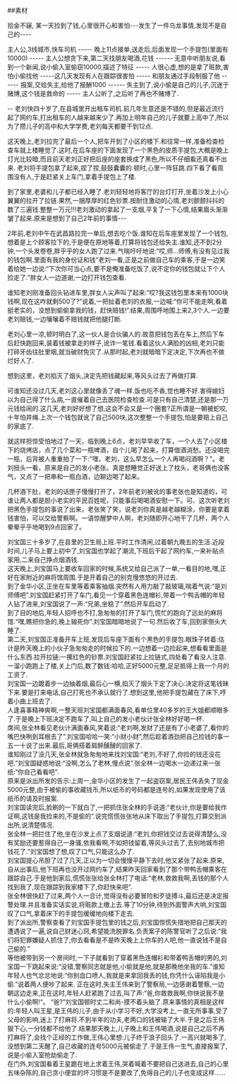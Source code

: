 ##素材

拾金不寐,
某一天捡到了钱,心里很开心和害怕---发生了一件乌龙事情,发现不是自己的----

主人公,3线城市,快车司机 ----- 晚上11点接单,送走后,后面发现一个手提包(里面有10000) ----- 主人公想贪下来,第二天找朋友喝酒,花钱 ------ 无意中听朋友说,看到一个新闻,说小偷入室偷窃10000,描述了特征 ----- 人很心虚,想的是拿了赃款,害怕小偷找他 -----这几天发现有人在跟踪很害怕 ----- 和朋友通过手段制服了他 ------ 报案,交给失主,给他了报酬1000 ------ 失主到了,说小偷是自己的儿子,沉迷于赌博,这个钱是救命的 ----- 主人公听了,之后听了再也不赌博了.

--
  老刘快四十岁了,在县城里开出租车司机.前几年生意还是不错的,但是最近流行起了网约车,打出租车的人越来越来少了.再加上明年自己的儿子就要上高中了,所以为了攒儿子的高中和大学学费,老刘每天都要干到12点.  
  
  这天晚上,老刘拉完了最后一个人,把车开到了小区的楼下.和往常一样,准备检查检查车就上楼睡觉了.这时,在后车座的下面发现了一个黑色的皮质手提包,大概是晚上灯光比较暗,而且前天老刘正好把后座的座套换成了黑色,所以不仔细看还真看不出来.  老刘将手提包拿了起来,捏了捏,鼓鼓囊囊的.顿时,心里一阵狂跳.四下看了看周围没有人,于是赶紧关上车门,拿着手提包上了楼.  
  
  到了家里,老婆和儿子都已经入睡了.老刘轻轻地将客厅的台灯打开,坐着沙发上小心翼翼的拉开了拉链.果然,一捆厚厚的红色钞票.按耐住激动的心情,老刘颤颤抖抖的数了三遍钱.整整一万元!!!老刘激动的拿起了一支烟,平复了一下心情,结果眉头渐渐皱了起来.原来是想到了自己2年前的事情---  
  
  2年前,老刘中午在武昌路拉完一单后,想去吃个饭.谁知在后车座里发现了一个钱包,想着是上个顾客拉下的,于是便在原地等着,打算将钱包还给失主.谁知,还不到2分钟,一个头发卷卷,胖乎乎的女人跑了过来.气喘吁吁地说:“哎,师...师傅,有没有见过我的钱包啊.里面有我的身份证和钱”老刘一看,正是之前做自己车的乘客,于是一边笑着给她一边说:“下次你可当心点,要不是俺准备吃饭了,说不定你的钱包就让下个人捡走了.”胖女人一边道谢,一边打开钱包查看.  
  
  谁知老刘刚准备回头钻进车里,胖女人尖声叫了起来:“哎?我这钱包里本来有1000块钱啊,现在这咋就剩500了?”说着,一把扯着老刘的衣服,一边喊:“你可不能走啊,看着挺老实的，没想到偷偷拿我的钱，赶快赔钱!”.结果,周围呼地围上来2,3个人.一边要老刘赔钱,一边嚷嚷着不赔钱就把他腿打断. 
   
  老刘心里一凉,顿时明白了,这一伙人是合伙骗人的.故意把钱包丢在车上,然后下车后赶快跑回来,装着钱被拿走的样子,讹诈一笔钱.看着这伙人满脸的凶相,老刘只能打碎牙齿往肚里咽,就当破财免灾了.从那时起,老刘就暗暗下定决定,下次再也不做烂好人了.  
  
  想到这里，老刘掐灭了烟头,决定先把钱藏起来,等风头过去了再做打算.  
    
  可谁知还没过几天,老刘这心里就像丢了魂一样.饭也吃不香,觉也睡不好.害得媳妇以为自己得了什么病,一直催着自己去医院检查检查.可是只有自己清楚,还是那一万元钱给闹的.这几天,老刘好好想了想,这会不会又是一个圈套?正所谓是一朝被蛇咬,十年怕井绳.上次一个钱包就讹了自己500块,这次整整一个手提包,怕是要赔上自己的家底了.  
  
  就这样担惊受怕地过了一天，临到晚上6点，老刘早早收了车，一个人去了小区楼下的烧烤店，点了几个菜和一瓶啤酒，自个儿喝了起来，打算借酒消愁。还没喝完一瓶，后背被人重重拍了一下:"嘿，老刘，这么早怎么一个人再喝闷酒啊？"。老刘扭头一看，原来是自己的发小老张。真是想睡觉正好送上了枕头，老哥俩也没客气，又点了一把串和一瓶白酒，边聊边喝了起来。  
  
  几杯酒下肚，老刘的话匣子慢慢打开了，2年前老刘被讹的事老张也是知道的，可谁让两人都是胆小老实的平民百姓呢，只能事后喝喝酒安慰一下。可、这次听老刘把黑色手提包的事说了出来，老张笑了笑，说老刘你真是越老越糊涂，你要是拿着钱害怕，可以交给警察啊。一语惊醒梦中人啊，老刘随即开心地干了几杯，两个人晕晕乎乎地喝到9点回家了。
  

  刘宝国三十多岁了,在县里的卫生局上班.平时工作清闲,过着朝九晚五的生活.近段时间,儿子马上要上初中了,刘宝国也学起了潮流,下班后干起了网约车,一来补贴点家用,二来自己挣点烟酒钱.  
  这天晚上,刘宝国马上要收车回家的时候,系统又给自己派了一单,一看目的地,嘿,正好在家附近的麻将馆周围.于是开着自己的别克慢悠悠的开过去.  
  到了金华小区,正坐在车里等着乘客抽烟.突然有人用力敲了敲玻璃,喘着气说:“是刘师傅吧”.刘宝国赶紧打开了车门,看见一个穿着黑色连帽衫,带着一个鸭舌帽的年轻人钻了进来,刘宝国说了一声:“兄弟,坐稳了”.然后开车启动了.  
到了目的地后,年轻人招呼也不打,急匆匆的打开了车门,慌忙的跑向了远处的麻将馆.“嘿,瞧把你急的,晚上输死你”.刘宝国暗暗地说了一句.然后收了车,回到家倒头大睡了.   
第二天,刘宝国正准备开车上班,发现后车座下面有个黑色的手提包.眼珠子转着:估计是昨天晚上的小伙子急匆匆走的时候拉下的.一边想着一边捡起来,想看看里面是什么东西.拉开拉链:一摞红色的钞票.刘宝国赶紧拉上拉链式,四处看了看没人注意.一溜小跑跑上了楼,关上门后,数了数钱:哈哈,正好5000元整,足足抵得上我一个月的工资了.  
刘宝国一边踱着步一边抽着烟,最后心一横,掐灭了烟头下定了决心:决定将这笔钱昧下来.要是打来电话,自己打死也不承认就行了.想到这里,他把手提包藏在了床下,哼着小曲上班去了.  
人逢喜事精神爽啊,一整天班刘宝国都满面春风,看单位里40多岁的王大姐都顺眼多了.于是晚上下班决定不跑车了,叫上自己的发小老伙计张全林好好喝一杯.  
席间,张全林看见老伙计满面春风,笑着说:“老刘啊,发财了还是有了小老婆了,看你的嘴巴快咧到耳根去了”.刘宝国哈哈一笑:“小财小财”,然后趁着酒劲把自己捡钱的事一五一十说了出来.最后,哥俩搭着肩醉醺醺的回家了.  
谁知刚过了没几天,张全林就急匆匆地来找刘宝国:“老刘,不好了,你捡的钱还没花吧.”刘宝国疑惑地说:“没啊,怎么了老林,慢点说”.张全林一边喝水一边递过来一张纸:“你自己看看吧”.  
原来是派出所发的告示:上周一,金华小区的发生了一起盗窃案,居民王伟丢失了现金5000元整,由于被偷的事收藏钱币,所以纸币的号码都是连号的,如果发现使用了该纸币的请及时报案.  
刘宝国读完后,脸刷的一下就白了,一把抓住张全林的手说道:“老伙计,你是要给我作证啊,这钱是我捡来的,不是偷的”.说完慌慌张张地从床下取出了手提包,打算交到派出所,说清楚情况.  
张全林一把拦住了他,坐在沙发上点了支烟说道:“老刘,你把钱交过去说得清楚么,没有奖励还要惹得自己一身骚,依我看啊,不如把钱留着,等风头过去了,去别地城市把钱花了.”刘宝国想了想,叹了口气,只能这么办了.  
刘宝国提心吊胆了过了几天,正以为一切会慢慢平静下去时,他又紧张了起来.原来,自从出事后,他下班再也没开过网约车了,结果昨天回家看到了那个带鸭舌帽乘客在跟踪自己.于是他到家后,慌慌张张给张全林打了电话:“老林,救救我啊,丢钱的那个人找到我了,现在跟踪到我家楼下了,你赶快来吧”.  
张全林很快赶了过来,两个人一合计,觉得没有必要冒险和歹徒搏斗,最后还是决定报警处理.并且准备实话实说,将赃款上缴上去.等了10分钟,待到外面警声大响,刘宝国叹了口气,拿着床下的手提包缓缓地向楼下走去.  
到了派出所,警察查看了刘宝国手提包里的钱之后,刘宝国惊慌失措地把自己那天的遭遇说了一遍,说自己财迷心窍,希望能洗脱罪名.负责案子的陈警官听了之后说:“我们将犯罪嫌疑人抓住了,你去看看是不是昨天晚上上你车的人吧,他一直说钱不是自己偷的.”  
等他被带到另一个房间时,一下子就看到了穿着黑色连帽衫和带着鸭舌帽的男的,刘宝国一下跳起来说:“没错,警察同志就是他,小偷就是他,就是那晚他坐我的车.”谁知年轻人也气忿忿地说:“你别血口喷人,我就是来拿回我丢的钱,你凭什么诬陷我是小偷.”说着两人便吵了起来.
正在这时,失主王伟来到了警察局,一边感谢着警察,一边朝这边走来,正在这时,年轻人赶紧跑了过去,叫了声:“爸,你救救我啊,你快说我不是什么小偷啊!“。
“爸?”刘宝国顿时丈二和尚-摸不着头脑了.原来事情的真相是这样的:年轻人叫王星,是王伟的儿子,由于从小学习不好,大学没考上,一直无所事事,受了父母的影响,迷上了打麻将.不到半年的功夫,老两口的钱被输了大半.于是之后王伟狠下心,一分钱都不给他了.结果那天晚上,儿子晚上和王伟喝酒,说是自己之后不再打麻将了,会找个正经的工作做,王伟心里想:儿子终于浪子回头了.一高兴就喝多了,没想到第二天醒了,自己收藏的连号5000元被偷走了.于是王伟一生气,直接报案了,说是小偷入室抢劫偷走了.  
在门外,刘宝国看着王星跪在地上求着王伟,哭着喊着不要把自己送进去,自己的心里五味杂陈的,自己贪小便宜的坏习惯是不是要改了,免得自己的儿子也变成这样......


